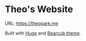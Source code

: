 # Theo's Website

URL: https://theopark.me

Built with [Hugo](https://github.com/gohugoio/hugo) and [Bearcub theme](https://github.com/clente/hugo-bearcub).

